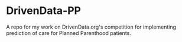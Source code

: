 # DrivenData-PP
A repo for my work on DrivenData.org's competition for implementing prediction of care for Planned Parenthood patients.
